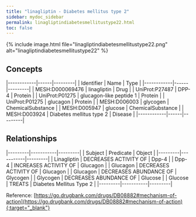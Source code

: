 ```yaml
---
title: "linagliptin - Diabetes mellitus type 2"
sidebar: mydoc_sidebar
permalink: linagliptindiabetesmellitustype22.html
toc: false 
---
```


{% include image.html file="linagliptindiabetesmellitustype22.png" alt="linagliptindiabetesmellitustype22" %}

## Concepts

|------------|------|---------|
| Identifier | Name | Type    |
|------------|------|---------|
| MESH:D000069476 | linagliptin | Drug |
| UniProt:P27487 | DPP-4 | Protein |
| UniProt:P01275 | glucagon-like peptide 1 | Protein |
| UniProt:P01275 | glucagon | Protein |
| MESH:D006003 | glycogen | ChemicalSubstance |
| MESH:D005947 | glucose | ChemicalSubstance |
| MESH:D003924 | Diabetes mellitus type 2 | Disease |
|------------|------|---------|

## Relationships

|---------|-----------|---------|
| Subject | Predicate | Object  |
|---------|-----------|---------|
| Linagliptin | DECREASES ACTIVITY OF | Dpp-4 |
| Dpp-4 | INCREASES ACTIVITY OF | Glucagon |
| Glucagon | DECREASES ACTIVITY OF | Glucagon |
| Glucagon | DECREASES ABUNDANCE OF | Glycogen |
| Glycogen | DECREASES ABUNDANCE OF | Glucose |
| Glucose | TREATS | Diabetes Mellitus Type 2 |
|---------|-----------|---------|

Reference: [https://go.drugbank.com/drugs/DB08882#mechanism-of-action](https://go.drugbank.com/drugs/DB08882#mechanism-of-action){:target="_blank"}